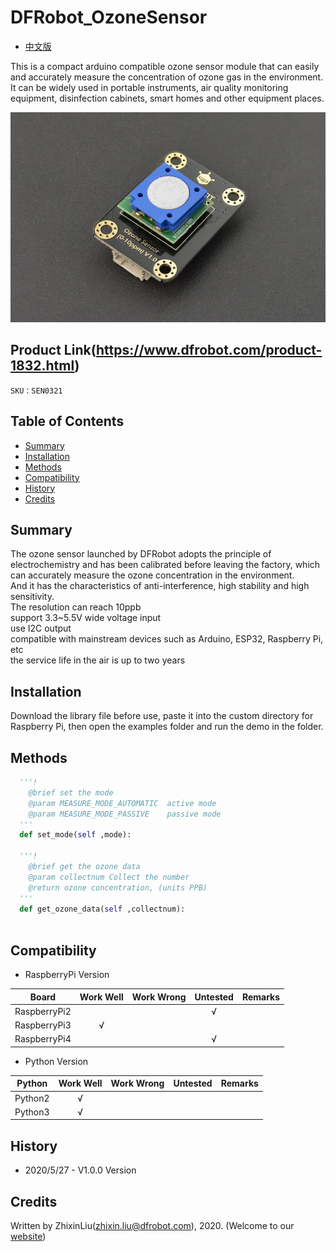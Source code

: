 # DFRobot_OzoneSensor
- [中文版](./README_CN.md)

This is a compact arduino compatible ozone sensor module that can easily and accurately measure the concentration of ozone gas in the environment. <br>
It can be widely used in portable instruments, air quality monitoring equipment, disinfection cabinets, smart homes and other equipment places. <br>

![效果图](../../resources/images/SEN0321.jpg)


## Product Link(https://www.dfrobot.com/product-1832.html)

    SKU：SEN0321

## Table of Contents

* [Summary](#Summary)
* [Installation](#Installation)
* [Methods](#Methods)
* [Compatibility](#Compatibility)
* [History](#History)
* [Credits](#Credits)

## Summary

The ozone sensor launched by DFRobot adopts the principle of electrochemistry and has been calibrated before leaving the factory, which can accurately measure the ozone concentration in the environment.<br>
And it has the characteristics of anti-interference, high stability and high sensitivity. <br>
The resolution can reach 10ppb<br>
support 3.3~5.5V wide voltage input<br>
use I2C output<br>
compatible with mainstream devices such as Arduino, ESP32, Raspberry Pi, etc<br>
the service life in the air is up to two years<br>

## Installation
Download the library file before use, paste it into the custom directory for Raspberry Pi, then open the examples folder and run the demo in the folder.

## Methods

```python
  '''!
    @brief set the mode
    @param MEASURE_MODE_AUTOMATIC  active mode
    @param MEASURE_MODE_PASSIVE    passive mode
  '''
  def set_mode(self ,mode):

  '''!
    @brief get the ozone data
    @param collectnum Collect the number
    @return ozone concentration, (units PPB)
  '''
  def get_ozone_data(self ,collectnum):
    
```

## Compatibility

* RaspberryPi Version

| Board        | Work Well | Work Wrong | Untested | Remarks |
| ------------ | :-------: | :--------: | :------: | ------- |
| RaspberryPi2 |           |            |    √     |         |
| RaspberryPi3 |     √     |            |          |         |
| RaspberryPi4 |           |            |    √     |         |

* Python Version

| Python  | Work Well | Work Wrong | Untested | Remarks |
| ------- | :-------: | :--------: | :------: | ------- |
| Python2 |     √     |            |          |         |
| Python3 |     √     |            |          |         |


## History

- 2020/5/27 - V1.0.0 Version

## Credits

Written by ZhixinLiu(zhixin.liu@dfrobot.com), 2020. (Welcome to our [website](https://www.dfrobot.com/))

